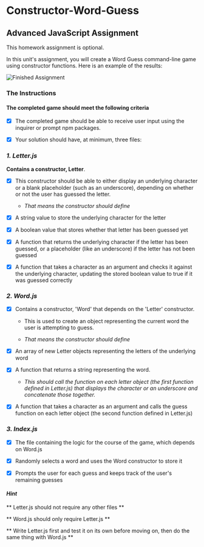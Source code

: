 # Constructor-Word-Guess

## Advanced JavaScript Assignment

This homework assignment is optional.

In this unit's assignment, you will create a Word Guess command-line game using constructor functions. Here is an example of the results:

![Finished Assignment](https://drive.google.com/file/d/1hgAI9FXXV4ulIYfLyOwXPcP4K3iIs3eA/view?usp=sharing "Finished Result")

### The Instructions

#### The completed game should meet the following criteria

- [X] The completed game should be able to receive user input using the inquirer or prompt npm packages.

- [X] Your solution should have, at minimum, three files:

### _1. Letter.js_

**Contains a constructor, Letter**.

- [X] This constructor should be able to either display an underlying character or a blank placeholder (such as an underscore), depending on whether or not the user has guessed the letter.

  - *That means the constructor should define*

- [X] A string value to store the underlying character for the letter

- [X] A boolean value that stores whether that letter has been guessed yet

- [X] A function that returns the underlying character if the letter has been guessed, or a placeholder (like an underscore) if the letter has not been guessed

- [X] A function that takes a character as an argument and checks it against the underlying character, updating the stored boolean value to true if it was guessed correctly

### _2. Word.js_

- [X] Contains a constructor, 'Word' that depends on the 'Letter' constructor.

  - This is used to create an object representing the current word the user is attempting to guess.

  - *That means the constructor should define*

- [X] An array of new Letter objects representing the letters of the underlying word

- [X] A function that returns a string representing the word.

  - *This should call the function on each letter object (the first function defined in Letter.js) that displays the character or an underscore and concatenate those together.*

- [X] A function that takes a character as an argument and calls the guess function on each letter object (the second function defined in Letter.js)

### _3. Index.js_

- [X] The file containing the logic for the course of the game, which depends on Word.js

- [X] Randomly selects a word and uses the Word constructor to store it

- [X] Prompts the user for each guess and keeps track of the user's remaining guesses

#### _Hint_

** Letter.js should not require any other files **

** Word.js should only require Letter.js **

** Write Letter.js first and test it on its own before moving on, then do the same thing with Word.js **
